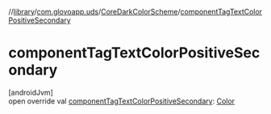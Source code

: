 //[library](../../../index.md)/[com.glovoapp.uds](../index.md)/[CoreDarkColorScheme](index.md)/[componentTagTextColorPositiveSecondary](component-tag-text-color-positive-secondary.md)

# componentTagTextColorPositiveSecondary

[androidJvm]\
open override val [componentTagTextColorPositiveSecondary](component-tag-text-color-positive-secondary.md): [Color](https://developer.android.com/reference/kotlin/androidx/compose/ui/graphics/Color.html)
